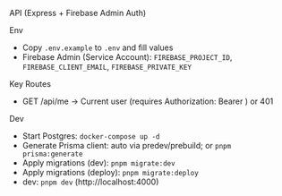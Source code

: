 API (Express + Firebase Admin Auth)

Env
- Copy `.env.example` to `.env` and fill values
- Firebase Admin (Service Account): `FIREBASE_PROJECT_ID`, `FIREBASE_CLIENT_EMAIL`, `FIREBASE_PRIVATE_KEY`

Key Routes
- GET /api/me -> Current user (requires Authorization: Bearer <idToken>) or 401

Dev
- Start Postgres: `docker-compose up -d`
- Generate Prisma client: auto via predev/prebuild; or `pnpm prisma:generate`
- Apply migrations (dev): `pnpm migrate:dev`
- Apply migrations (deploy): `pnpm migrate:deploy`
- dev: `pnpm dev` (http://localhost:4000)
